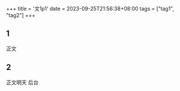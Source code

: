 +++
title = '文1p1'
date = 2023-09-25T21:56:38+08:00
tags = ["tag1", "tag2"]
+++

## 1
正文
## 2
正文明天 后台

